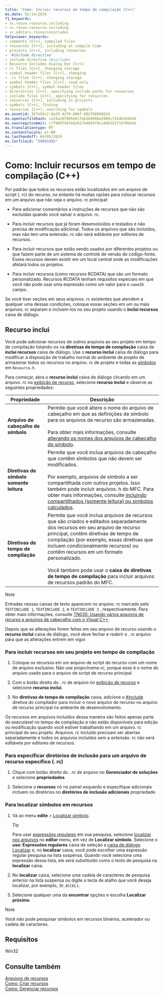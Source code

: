 ```yaml
---
title: 'Como: Incluir recursos em tempo de compilação (C++)'
ms.date: 02/14/2019
f1_keywords:
- vs.resvw.resource.including
- vc.resvw.resource.including
- vc.editors.resourceincludes
helpviewer_keywords:
- comments [C++], compiled files
- resources [C++], including at compile time
- projects [C++], including resources
- '#include directive'
- include directive (#include)
- Resource Includes dialog box [C++]
- rc files [C++], changing storage
- symbol header files [C++], changing
- .rc files [C++], changing storage
- symbol header files [C++], read-only
- symbols [C++], symbol header files
- directories [C++], specifying include paths for resources
- include files [C++], specifying for resources
- resources [C++], including in projects
- symbols [C++], finding
- resources [C++], searching for symbols
ms.assetid: 357e93c2-0a29-42f9-806f-882f688b8924
ms.openlocfilehash: ca24a10f905e61feb2b090ba3966c752db3d4444
ms.sourcegitcommit: c7f90df497e6261764893f9cc04b5d1f1bf0b64b
ms.translationtype: MT
ms.contentlocale: pt-BR
ms.lasthandoff: 04/05/2019
ms.locfileid: "59041492"
---
```

# <a name="how-to-include-resources-at-compile-time-c"></a>Como: Incluir recursos em tempo de compilação (C++)

Por padrão que todos os recursos estão localizados em um arquivo de script (. rc) do recurso, no entanto há muitas razões para colocar recursos em um arquivo que não seja o arquivo. rc principal:

- Para adicionar comentários a instruções de recursos que não são excluídas quando você salvar o arquivo. rc.

- Para incluir recursos que já foram desenvolvidos e testados e não precisa de modificação adicional. Todos os arquivos que são incluídos, mas não tem uma extensão. rc não será editáveis por editores de recursos.

- Para incluir recursos que estão sendo usados por diferentes projetos ou que fazem parte de um sistema de controle de versão do código-fonte. Esses recursos devem existir em um local central onde as modificações afetará todos os projetos.

- Para incluir recursos (como recursos RCDATA) que são um formato personalizado. Recursos RCDATA tenham requisitos especiais em que você não pode usar uma expressão como um valor para o `nameID` campo.

Se você tiver seções em seus arquivos. rc existentes que atendem a qualquer uma dessas condições, coloque essas seções em um ou mais arquivos. rc separam e incluem-los no seu projeto usando o **inclui recursos** caixa de diálogo.

## <a name="resource-includes"></a>Recurso inclui

Você pode adicionar recursos de outros arquivos ao seu projeto em tempo de compilação listando-os na **diretivas de tempo de compilação** caixa de **inclui recursos** caixa de diálogo. Use o **recurso inclui** caixa de diálogo para modificar a disposição de trabalho normal do ambiente de projeto de armazenar todos os recursos no arquivo. rc de projeto e todas as [símbolos](../windows/symbols-resource-identifiers.md) em `Resource.h`.

Para começar, abra o **recurso inclui** caixa de diálogo clicando em um arquivo. rc no [exibição de recurso](how-to-create-a-resource-script-file.md#create-resources), selecione **recurso inclui** e observe as seguintes propriedades:

| Propriedade | Descrição |
|---|---|
| **Arquivo de cabeçalho de símbolo** | Permite que você altere o nome do arquivo de cabeçalho em que as definições de símbolo para os arquivos de recurso são armazenadas.<br/><br/>Para obter mais informações, consulte [alterando os nomes dos arquivos de cabeçalho do símbolo](../windows/changing-the-names-of-symbol-header-files.md). |
| **Diretivas de símbolo somente leitura** | Permite que você inclua arquivos de cabeçalho que contêm símbolos que não devem ser modificados.<br/><br/>Por exemplo, arquivos de símbolo a ser compartilhada com outros projetos. Isso também pode incluir arquivos. h do MFC. Para obter mais informações, consulte [incluindo compartilhados (somente leitura) ou símbolos calculados](../windows/including-shared-read-only-or-calculated-symbols.md). |
| **Diretivas de tempo de compilação** | Permite que você inclua arquivos de recursos que são criados e editados separadamente dos recursos em seu arquivo de recurso principal, contêm diretivas de tempo de compilação (por exemplo, essas diretivas que incluem condicionalmente recursos) ou contêm recursos em um formato personalizado.<br/><br/>Você também pode usar o **caixa de diretivas de tempo de compilação** para incluir arquivos de recursos padrão do MFC. |

> [!NOTE]
> Entradas nessas caixas de texto aparecem no arquivo. rc marcado pelo `TEXTINCLUDE 1`, `TEXTINCLUDE 2`, e `TEXTINCLUDE 3` , respectivamente. Para obter mais informações, consulte [TN035: Usando vários arquivos de recurso e arquivos de cabeçalho com o Visual C++](../mfc/tn035-using-multiple-resource-files-and-header-files-with-visual-cpp.md).

Depois que as alterações forem feitas em seu arquivo de recurso usando o **recurso inclui** caixa de diálogo, você deve fechar e reabrir o *. rc* arquivo para que as alterações entrem em vigor.

### <a name="to-include-resources-in-your-project-at-compile-time"></a>Para incluir recursos em seu projeto em tempo de compilação

1. Coloque os recursos em um arquivo de script de recurso com um nome de arquivo exclusivo. Não use *projectname.rc*, porque esse é o nome do arquivo usado para o arquivo de script de recurso principal.

1. Com o botão direito do *. rc* de arquivo no [exibição de recurso](how-to-create-a-resource-script-file.md#create-resources) e selecione **recurso inclui**.

1. No **diretivas de tempo de compilação** caixa, adicione o [#include](../preprocessor/hash-include-directive-c-cpp.md) diretiva do compilador para incluir o novo arquivo de recurso no arquivo de recurso principal no ambiente de desenvolvimento.

Os recursos em arquivos incluídos dessa maneira são feitos apenas parte do executável no tempo de compilação e não estão disponíveis para edição ou modificação quando você estiver trabalhando em um arquivo. rc principal do seu projeto. Arquivos. rc incluído precisam ser abertas separadamente e todos os arquivos incluídos sem a extensão. rc não será editáveis por editores de recursos.

### <a name="to-specify-include-directories-for-a-specific-resource-rc-file"></a>Para especificar diretórios de inclusão para um arquivo de recurso específico (. rc)

1. Clique com botão direito do *. rc* de arquivo no **Gerenciador de soluções** e selecione **propriedades**.

1. Selecione o **recursos** nó no painel esquerdo e especifique adicionais incluem os diretórios no **diretórios de inclusão adicionais** propriedade.

### <a name="to-find-symbols-in-resources"></a>Para localizar símbolos em recursos

1. Vá ao menu **edite** > [Localizar símbolo](/visualstudio/ide/go-to).

   > [!TIP]
   > Para usar [expressões regulares](/visualstudio/ide/using-regular-expressions-in-visual-studio) em sua pesquisa, selecione [localizar nos arquivos](/visualstudio/ide/reference/find-command) no **editar** menu, em vez de **Localizar símbolo**. Selecione o **uso: Expressões regulares** caixa de seleção a [caixa de diálogo Localizar](/visualstudio/ide/finding-and-replacing-text) e, no **localizar** caixa, você pode escolher uma expressão regular pesquisa na lista suspensa. Quando você seleciona uma expressão dessa lista, ele será substituído como o texto de pesquisa na **localizar** caixa.

1. No **localizar** caixa, selecione uma cadeia de caracteres de pesquisa anterior na lista suspensa ou digite a tecla de atalho que você deseja localizar, por exemplo, `ID_ACCEL1`.

1. Selecione qualquer uma da **encontrar** opções e escolha **Localizar próximo**.

> [!NOTE]
> Você não pode pesquisar símbolos em recursos binários, acelerador ou cadeia de caracteres.

## <a name="requirements"></a>Requisitos

Win32

## <a name="see-also"></a>Consulte também

[Arquivos de recursos](../windows/resource-files-visual-studio.md)<br/>
[Como: Criar recursos](../windows/how-to-create-a-resource-script-file.md)<br/>
[Como: Gerenciar recursos](../windows/how-to-copy-resources.md)<br/>